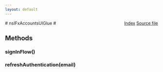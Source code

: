```yaml
---
layout: default
---
```

<div class='links' style='float:right'><a href="../index.html">Index</a>
<a href="http://dxr.mozilla.org/mozilla-central/source/services/fxaccounts/interfaces/nsIFxAccountsUIGlue.idl">Source file</a>
</div>
# nsIFxAccountsUIGlue #

## Methods ##

### signInFlow() ###

### refreshAuthentication(email) ###

